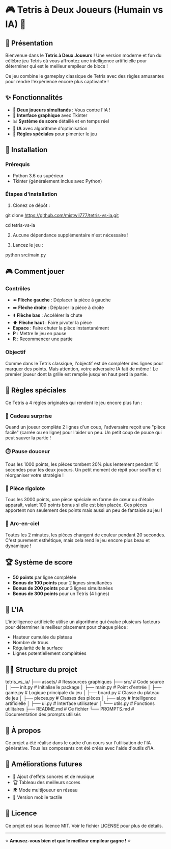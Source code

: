 # 🎮 Tetris à Deux Joueurs (Humain vs IA) 🤖

## 🌟 Présentation

Bienvenue dans le **Tetris à Deux Joueurs** ! Une version moderne et fun du célèbre jeu Tetris où vous affrontez une intelligence artificielle pour déterminer qui est le meilleur empileur de blocs !

Ce jeu combine le gameplay classique de Tetris avec des règles amusantes pour rendre l'expérience encore plus captivante !

## ✨ Fonctionnalités

- 🎲 **Deux joueurs simultanés** : Vous contre l'IA !
- 🎯 **Interface graphique** avec Tkinter
- 📊 **Système de score** détaillé et en temps réel
- 🧠 **IA** avec algorithme d'optimisation
- 🎁 **Règles spéciales** pour pimenter le jeu

## 🚀 Installation

### Prérequis

- Python 3.6 ou supérieur
- Tkinter (généralement inclus avec Python)

### Étapes d'installation

1. Clonez ce dépôt :

git clone https://github.com/mistwil777/tetris-vs-ia.git

cd tetris-vs-ia


2. Aucune dépendance supplémentaire n'est nécessaire !

3. Lancez le jeu :

python src/main.py


## 🎮 Comment jouer

### Contrôles

- ⬅️ **Flèche gauche** : Déplacer la pièce à gauche
- ➡️ **Flèche droite** : Déplacer la pièce à droite
- ⬇️ **Flèche bas** : Accélérer la chute
- ⬆️ **Flèche haut** : Faire pivoter la pièce
- **Espace** : Faire chuter la pièce instantanément
- **P** : Mettre le jeu en pause
- **R** : Recommencer une partie

### Objectif

Comme dans le Tetris classique, l'objectif est de compléter des lignes pour marquer des points. Mais attention, votre adversaire IA fait de même ! Le premier joueur dont la grille est remplie jusqu'en haut perd la partie.

## 🌈 Règles spéciales

Ce Tetris a 4 règles originales qui rendent le jeu encore plus fun :

### 🎁 Cadeau surprise

Quand un joueur complète 2 lignes d'un coup, l'adversaire reçoit une "pièce facile" (carrée ou en ligne) pour l'aider un peu. Un petit coup de pouce qui peut sauver la partie !

### ⏱️ Pause douceur

Tous les 1000 points, les pièces tombent 20% plus lentement pendant 10 secondes pour les deux joueurs. Un petit moment de répit pour souffler et réorganiser votre stratégie !

### 💖 Pièce rigolote

Tous les 3000 points, une pièce spéciale en forme de cœur ou d'étoile apparaît, valant 100 points bonus si elle est bien placée. Ces pièces apportent non seulement des points mais aussi un peu de fantaisie au jeu !

### 🌈 Arc-en-ciel

Toutes les 2 minutes, les pièces changent de couleur pendant 20 secondes. C'est purement esthétique, mais cela rend le jeu encore plus beau et dynamique !

## 🏆 Système de score

- **50 points** par ligne complétée
- **Bonus de 100 points** pour 2 lignes simultanées
- **Bonus de 200 points** pour 3 lignes simultanées
- **Bonus de 300 points** pour un Tetris (4 lignes)

## 🧠 L'IA

L'intelligence artificielle utilise un algorithme qui évalue plusieurs facteurs pour déterminer le meilleur placement pour chaque pièce :

- Hauteur cumulée du plateau
- Nombre de trous
- Régularité de la surface
- Lignes potentiellement complétées

## 👨‍💻 Structure du projet

tetris_vs_ia/
├── assets/ # Ressources graphiques
├── src/ # Code source
│ ├── init.py # Initialise le package
│ ├── main.py # Point d'entrée
│ ├── game.py # Logique principale du jeu
│ ├── board.py # Classe du plateau de jeu
│ ├── pieces.py # Classes des pièces
│ ├── ai.py # Intelligence artificielle
│ ├── ui.py # Interface utilisateur
│ └── utils.py # Fonctions utilitaires
├── README.md # Ce fichier
└── PROMPTS.md # Documentation des prompts utilisés


## 🌟 À propos

Ce projet a été réalisé dans le cadre d'un cours sur l'utilisation de l'IA générative. Tous les composants ont été créés avec l'aide d'outils d'IA.

## 🔄 Améliorations futures

- 🎵 Ajout d'effets sonores et de musique
- 🏆 Tableau des meilleurs scores
- 🌍 Mode multijoueur en réseau
- 📱 Version mobile tactile

## 📝 Licence

Ce projet est sous licence MIT. Voir le fichier LICENSE pour plus de détails.

---

⭐ **Amusez-vous bien et que le meilleur empileur gagne !** ⭐
